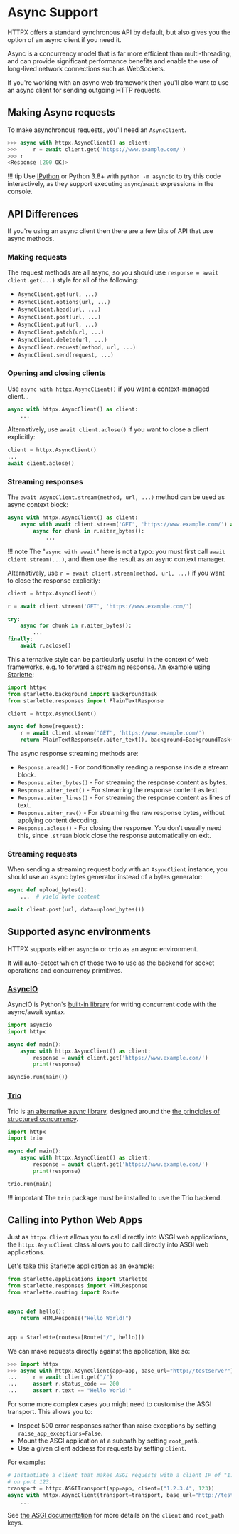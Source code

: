 # Async Support

HTTPX offers a standard synchronous API by default, but also gives you
the option of an async client if you need it.

Async is a concurrency model that is far more efficient than multi-threading,
and can provide significant performance benefits and enable the use of
long-lived network connections such as WebSockets.

If you're working with an async web framework then you'll also want to use an
async client for sending outgoing HTTP requests.

## Making Async requests

To make asynchronous requests, you'll need an `AsyncClient`.

```python
>>> async with httpx.AsyncClient() as client:
>>>     r = await client.get('https://www.example.com/')
>>> r
<Response [200 OK]>
```

!!! tip
    Use [IPython](https://ipython.readthedocs.io/en/stable/) or Python 3.8+ with `python -m asyncio` to try this code interactively, as they support executing `async`/`await` expressions in the console.

## API Differences

If you're using an async client then there are a few bits of API that
use async methods.

### Making requests

The request methods are all async, so you should use `response = await client.get(...)` style for all of the following:

* `AsyncClient.get(url, ...)`
* `AsyncClient.options(url, ...)`
* `AsyncClient.head(url, ...)`
* `AsyncClient.post(url, ...)`
* `AsyncClient.put(url, ...)`
* `AsyncClient.patch(url, ...)`
* `AsyncClient.delete(url, ...)`
* `AsyncClient.request(method, url, ...)`
* `AsyncClient.send(request, ...)`

### Opening and closing clients

Use `async with httpx.AsyncClient()` if you want a context-managed client...

```python
async with httpx.AsyncClient() as client:
    ...
```

Alternatively, use `await client.aclose()` if you want to close a client explicitly:

```python
client = httpx.AsyncClient()
...
await client.aclose()
```

### Streaming responses

The `await AsyncClient.stream(method, url, ...)` method can be used as async context block:

```python
async with httpx.AsyncClient() as client:
    async with await client.stream('GET', 'https://www.example.com/') as r:
        async for chunk in r.aiter_bytes():
            ...
```

!!! note
    The "`async with await`" here is not a typo: you must first call `await client.stream(...)`, and then use the result as an async context manager.

Alternatively, use `r = await client.stream(method, url, ...)` if you want to close the response explicitly:

```python
client = httpx.AsyncClient()

r = await client.stream('GET', 'https://www.example.com/')

try:
    async for chunk in r.aiter_bytes():
        ...
finally:
    await r.aclose()
```

This alternative style can be particularly useful in the context of web frameworks, e.g. to forward a streaming response. An example using [Starlette](https://www.starlette.io):

```python
import httpx
from starlette.background import BackgroundTask
from starlette.responses import PlainTextResponse

client = httpx.AsyncClient()

async def home(request):
    r = await client.stream('GET', 'https://www.example.com/')
    return PlainTextResponse(r.aiter_text(), background=BackgroundTask(r.aclose))
```

The async response streaming methods are:

* `Response.aread()` - For conditionally reading a response inside a stream block.
* `Response.aiter_bytes()` - For streaming the response content as bytes.
* `Response.aiter_text()` - For streaming the response content as text.
* `Response.aiter_lines()` - For streaming the response content as lines of text.
* `Response.aiter_raw()` - For streaming the raw response bytes, without applying content decoding.
* `Response.aclose()` - For closing the response. You don't usually need this, since `.stream` block close the response automatically on exit.

### Streaming requests

When sending a streaming request body with an `AsyncClient` instance, you should use an async bytes generator instead of a bytes generator:

```python
async def upload_bytes():
    ...  # yield byte content

await client.post(url, data=upload_bytes())
```

## Supported async environments

HTTPX supports either `asyncio` or `trio` as an async environment.

It will auto-detect which of those two to use as the backend
for socket operations and concurrency primitives.

### [AsyncIO](https://docs.python.org/3/library/asyncio.html)

AsyncIO is Python's [built-in library](https://docs.python.org/3/library/asyncio.html)
for writing concurrent code with the async/await syntax.

```python
import asyncio
import httpx

async def main():
    async with httpx.AsyncClient() as client:
        response = await client.get('https://www.example.com/')
        print(response)

asyncio.run(main())
```

### [Trio](https://github.com/python-trio/trio)

Trio is [an alternative async library](https://trio.readthedocs.io/en/stable/),
designed around the [the principles of structured concurrency](https://en.wikipedia.org/wiki/Structured_concurrency).

```python
import httpx
import trio

async def main():
    async with httpx.AsyncClient() as client:
        response = await client.get('https://www.example.com/')
        print(response)

trio.run(main)
```

!!! important
    The `trio` package must be installed to use the Trio backend.

## Calling into Python Web Apps

Just as `httpx.Client` allows you to call directly into WSGI web applications,
the `httpx.AsyncClient` class allows you to call directly into ASGI web applications.

Let's take this Starlette application as an example:

```python
from starlette.applications import Starlette
from starlette.responses import HTMLResponse
from starlette.routing import Route


async def hello():
    return HTMLResponse("Hello World!")


app = Starlette(routes=[Route("/", hello)])
```

We can make requests directly against the application, like so:

```python
>>> import httpx
>>> async with httpx.AsyncClient(app=app, base_url="http://testserver") as client:
...     r = await client.get("/")
...     assert r.status_code == 200
...     assert r.text == "Hello World!"
```

For some more complex cases you might need to customise the ASGI transport. This allows you to:

* Inspect 500 error responses rather than raise exceptions by setting `raise_app_exceptions=False`.
* Mount the ASGI application at a subpath by setting `root_path`.
* Use a given client address for requests by setting `client`.

For example:

```python
# Instantiate a client that makes ASGI requests with a client IP of "1.2.3.4",
# on port 123.
transport = httpx.ASGITransport(app=app, client=("1.2.3.4", 123))
async with httpx.AsyncClient(transport=transport, base_url="http://testserver") as client:
    ...
```

See [the ASGI documentation](https://asgi.readthedocs.io/en/latest/specs/www.html#connection-scope) for more details on the `client` and `root_path` keys.
